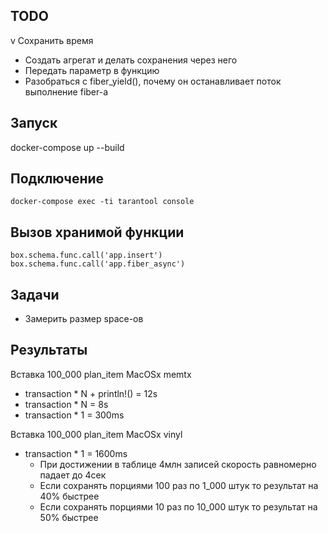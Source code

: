 ## TODO

v Сохранить время
- Создать агрегат и делать сохранения через него
- Передать параметр в функцию
- Разобраться с fiber_yield(), почему он останавливает поток выполнение fiber-а

## Запуск

docker-compose up --build

## Подключение 

```
docker-compose exec -ti tarantool console
```

## Вызов хранимой функции
```
box.schema.func.call('app.insert')
box.schema.func.call('app.fiber_async')
```

## Задачи
- Замерить размер space-ов

## Результаты

Вставка 100_000 plan_item MacOSx memtx
- transaction * N + println!() = 12s
- transaction * N = 8s
- transaction * 1 = 300ms

Вставка 100_000 plan_item MacOSx vinyl
- transaction * 1 = 1600ms 
    - При достижении в таблице 4млн записей скорость равномерно падает до 4сек 
    - Если сохранять порциями 100 раз по 1_000 штук то результат на 40% быстрее
    - Если сохранять порциями 10 раз по 10_000 штук то результат на 50% быстрее
